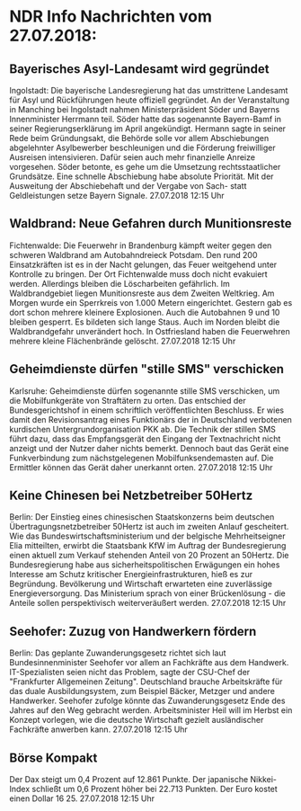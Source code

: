 # NDR Info Nachrichten vom 27.07.2018:


## Bayerisches Asyl-Landesamt wird gegründet
Ingolstadt: Die bayerische Landesregierung hat das umstrittene Landesamt für Asyl und Rückführungen heute offiziell gegründet. An der Veranstaltung in Manching bei Ingolstadt nahmen Ministerpräsident Söder und Bayerns Innenminister Herrmann teil. Söder hatte das sogenannte Bayern-Bamf in seiner Regierungserklärung im April angekündigt. Hermann sagte in seiner Rede beim Gründungsakt, die Behörde solle vor allem Abschiebungen abgelehnter Asylbewerber beschleunigen und die Förderung freiwilliger Ausreisen intensivieren. Dafür seien auch mehr finanzielle Anreize vorgesehen. Söder betonte, es gehe um die Umsetzung rechtsstaatlicher Grundsätze. Eine schnelle Abschiebung habe absolute Priorität. Mit der Ausweitung der Abschiebehaft und der Vergabe von Sach- statt Geldleistungen setze Bayern Signale. 27.07.2018 12:15 Uhr 

## Waldbrand: Neue Gefahren durch Munitionsreste
Fichtenwalde: Die Feuerwehr in Brandenburg kämpft weiter gegen den schweren Waldbrand am Autobahndreieck Potsdam. Den rund 200 Einsatzkräften ist es in der Nacht gelungen, das Feuer weitgehend unter Kontrolle zu bringen. Der Ort Fichtenwalde muss doch nicht evakuiert werden. Allerdings bleiben die Löscharbeiten gefährlich. Im Waldbrandgebiet liegen Munitionsreste aus dem Zweiten Weltkrieg. Am Morgen wurde ein Sperrkreis von 1.000 Metern eingerichtet. Gestern gab es dort schon mehrere kleinere Explosionen. Auch die Autobahnen 9 und 10 bleiben gesperrt. Es bildeten sich lange Staus. Auch im Norden bleibt die Waldbrandgefahr unverändert hoch. In Ostfriesland haben die Feuerwehren mehrere kleine Flächenbrände gelöscht. 27.07.2018 12:15 Uhr 

## Geheimdienste dürfen "stille SMS" verschicken
Karlsruhe: Geheimdienste dürfen sogenannte stille SMS verschicken, um die Mobilfunkgeräte von Straftätern zu orten. Das entschied der Bundesgerichtshof in einem schriftlich veröffentlichten Beschluss. Er wies damit den Revisionsantrag eines Funktionärs der in Deutschland verbotenen kurdischen Untergrundorganisation PKK ab. Die Technik der stillen SMS führt dazu, dass das Empfangsgerät den Eingang der Textnachricht nicht anzeigt und der Nutzer daher nichts bemerkt. Dennoch baut das Gerät eine Funkverbindung zum nächstgelegenen Mobilfunksendemasten auf. Die Ermittler können das Gerät daher unerkannt orten. 27.07.2018 12:15 Uhr 

## Keine Chinesen bei Netzbetreiber 50Hertz
Berlin: Der Einstieg eines chinesischen Staatskonzerns beim deutschen Übertragungsnetzbetreiber 50Hertz ist auch im zweiten Anlauf gescheitert. Wie das Bundeswirtschaftsministerium und der belgische Mehrheitseigner Elia mitteilten, erwirbt die Staatsbank KfW im Auftrag der Bundesregierung einen aktuell zum Verkauf stehenden Anteil von 20 Prozent an 50Hertz. Die Bundesregierung habe aus sicherheitspolitischen Erwägungen ein hohes Interesse am Schutz kritischer Energieinfrastrukturen, hieß es zur Begründung. Bevölkerung und Wirtschaft erwarteten eine zuverlässige Energieversorgung. Das Ministerium sprach von einer Brückenlösung - die Anteile sollen perspektivisch weiterveräußert werden. 27.07.2018 12:15 Uhr 

## Seehofer: Zuzug von Handwerkern fördern
Berlin: Das geplante Zuwanderungsgesetz richtet sich laut Bundesinnenminister Seehofer vor allem an Fachkräfte aus dem Handwerk. IT-Spezialisten seien nicht das Problem, sagte der CSU-Chef der "Frankfurter Allgemeinen Zeitung". Deutschland brauche Arbeitskräfte für das duale Ausbildungsystem, zum Beispiel Bäcker, Metzger und andere Handwerker. Seehofer zufolge könnte das Zuwanderungsgesetz Ende des Jahres auf den Weg gebracht werden. Arbeitsminister Heil will im Herbst ein Konzept vorlegen, wie die deutsche Wirtschaft gezielt ausländischer Fachkräfte anwerben kann. 27.07.2018 12:15 Uhr 

## Börse Kompakt
Der Dax steigt um 0,4 Prozent auf 12.861 Punkte. Der japanische Nikkei-Index schließt um 0,6 Prozent höher bei 22.713 Punkten. Der Euro kostet einen Dollar 16 25. 27.07.2018 12:15 Uhr 
